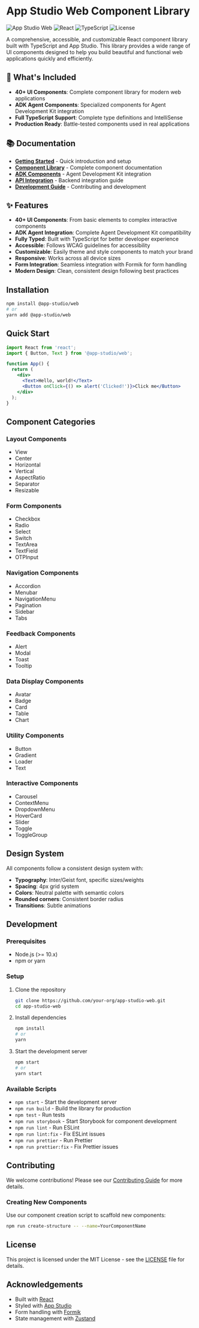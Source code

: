 # App Studio Web Component Library

![App Studio Web](https://img.shields.io/badge/App%20Studio-Web-blue)
![React](https://img.shields.io/badge/React-18.x-61DAFB)
![TypeScript](https://img.shields.io/badge/TypeScript-4.9.x-3178C6)
![License](https://img.shields.io/badge/License-MIT-green)

A comprehensive, accessible, and customizable React component library built with TypeScript and App Studio. This library provides a wide range of UI components designed to help you build beautiful and functional web applications quickly and efficiently.

## 🚀 What's Included

- **40+ UI Components**: Complete component library for modern web applications
- **ADK Agent Components**: Specialized components for Agent Development Kit integration
- **Full TypeScript Support**: Complete type definitions and IntelliSense
- **Production Ready**: Battle-tested components used in real applications

## 📚 Documentation

- **[Getting Started](./docs/getting-started/introduction.md)** - Quick introduction and setup
- **[Component Library](./docs/README.md)** - Complete component documentation
- **[ADK Components](./README-ADK.md)** - Agent Development Kit integration
- **[API Integration](./docs/api-integration.md)** - Backend integration guide
- **[Development Guide](./docs/component-development/guide.md)** - Contributing and development

## ✨ Features

- **40+ UI Components**: From basic elements to complex interactive components
- **ADK Agent Integration**: Complete Agent Development Kit compatibility
- **Fully Typed**: Built with TypeScript for better developer experience
- **Accessible**: Follows WCAG guidelines for accessibility
- **Customizable**: Easily theme and style components to match your brand
- **Responsive**: Works across all device sizes
- **Form Integration**: Seamless integration with Formik for form handling
- **Modern Design**: Clean, consistent design following best practices

## Installation

```bash
npm install @app-studio/web
# or
yarn add @app-studio/web
```

## Quick Start

```jsx
import React from 'react';
import { Button, Text } from '@app-studio/web';

function App() {
  return (
    <div>
      <Text>Hello, world!</Text>
      <Button onClick={() => alert('Clicked!')}>Click me</Button>
    </div>
  );
}
```

## Component Categories

### Layout Components
- View
- Center
- Horizontal
- Vertical
- AspectRatio
- Separator
- Resizable

### Form Components
- Checkbox
- Radio
- Select
- Switch
- TextArea
- TextField
- OTPInput

### Navigation Components
- Accordion
- Menubar
- NavigationMenu
- Pagination
- Sidebar
- Tabs

### Feedback Components
- Alert
- Modal
- Toast
- Tooltip

### Data Display Components
- Avatar
- Badge
- Card
- Table
- Chart

### Utility Components
- Button
- Gradient
- Loader
- Text

### Interactive Components
- Carousel
- ContextMenu
- DropdownMenu
- HoverCard
- Slider
- Toggle
- ToggleGroup

## Design System

All components follow a consistent design system with:

- **Typography**: Inter/Geist font, specific sizes/weights
- **Spacing**: 4px grid system
- **Colors**: Neutral palette with semantic colors
- **Rounded corners**: Consistent border radius
- **Transitions**: Subtle animations

## Development

### Prerequisites

- Node.js (>= 10.x)
- npm or yarn

### Setup

1. Clone the repository
   ```bash
   git clone https://github.com/your-org/app-studio-web.git
   cd app-studio-web
   ```

2. Install dependencies
   ```bash
   npm install
   # or
   yarn
   ```

3. Start the development server
   ```bash
   npm start
   # or
   yarn start
   ```

### Available Scripts

- `npm start` - Start the development server
- `npm run build` - Build the library for production
- `npm test` - Run tests
- `npm run storybook` - Start Storybook for component development
- `npm run lint` - Run ESLint
- `npm run lint:fix` - Fix ESLint issues
- `npm run prettier` - Run Prettier
- `npm run prettier:fix` - Fix Prettier issues

## Contributing

We welcome contributions! Please see our [Contributing Guide](CONTRIBUTING.md) for more details.

### Creating New Components

Use our component creation script to scaffold new components:

```bash
npm run create-structure -- --name=YourComponentName
```

## License

This project is licensed under the MIT License - see the [LICENSE](LICENSE) file for details.

## Acknowledgements

- Built with [React](https://reactjs.org/)
- Styled with [App Studio](https://app-studio.dev/)
- Form handling with [Formik](https://formik.org/)
- State management with [Zustand](https://github.com/pmndrs/zustand)
